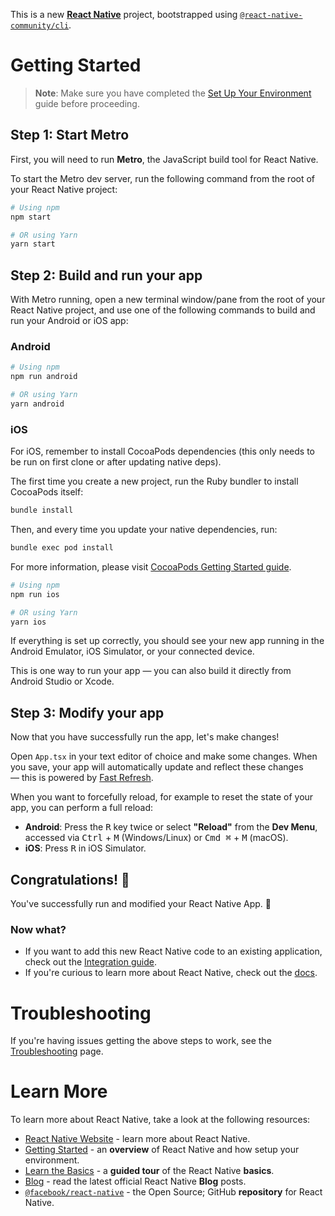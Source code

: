 This is a new [**React Native**](https://reactnative.dev) project, bootstrapped using [`@react-native-community/cli`](https://github.com/react-native-community/cli).

# Getting Started

> **Note**: Make sure you have completed the [Set Up Your Environment](https://reactnative.dev/docs/set-up-your-environment) guide before proceeding.

## Step 1: Start Metro

First, you will need to run **Metro**, the JavaScript build tool for React Native.

To start the Metro dev server, run the following command from the root of your React Native project:

```sh
# Using npm
npm start

# OR using Yarn
yarn start
```

## Step 2: Build and run your app

With Metro running, open a new terminal window/pane from the root of your React Native project, and use one of the following commands to build and run your Android or iOS app:

### Android

```sh
# Using npm
npm run android

# OR using Yarn
yarn android
```

### iOS

For iOS, remember to install CocoaPods dependencies (this only needs to be run on first clone or after updating native deps).

The first time you create a new project, run the Ruby bundler to install CocoaPods itself:

```sh
bundle install
```

Then, and every time you update your native dependencies, run:

```sh
bundle exec pod install
```

For more information, please visit [CocoaPods Getting Started guide](https://guides.cocoapods.org/using/getting-started.html).

```sh
# Using npm
npm run ios

# OR using Yarn
yarn ios
```

If everything is set up correctly, you should see your new app running in the Android Emulator, iOS Simulator, or your connected device.

This is one way to run your app — you can also build it directly from Android Studio or Xcode.

## Step 3: Modify your app

Now that you have successfully run the app, let's make changes!

Open `App.tsx` in your text editor of choice and make some changes. When you save, your app will automatically update and reflect these changes — this is powered by [Fast Refresh](https://reactnative.dev/docs/fast-refresh).

When you want to forcefully reload, for example to reset the state of your app, you can perform a full reload:

- **Android**: Press the <kbd>R</kbd> key twice or select **"Reload"** from the **Dev Menu**, accessed via <kbd>Ctrl</kbd> + <kbd>M</kbd> (Windows/Linux) or <kbd>Cmd ⌘</kbd> + <kbd>M</kbd> (macOS).
- **iOS**: Press <kbd>R</kbd> in iOS Simulator.

## Congratulations! :tada:

You've successfully run and modified your React Native App. :partying_face:

### Now what?

- If you want to add this new React Native code to an existing application, check out the [Integration guide](https://reactnative.dev/docs/integration-with-existing-apps).
- If you're curious to learn more about React Native, check out the [docs](https://reactnative.dev/docs/getting-started).

# Troubleshooting

If you're having issues getting the above steps to work, see the [Troubleshooting](https://reactnative.dev/docs/troubleshooting) page.

# Learn More

To learn more about React Native, take a look at the following resources:

- [React Native Website](https://reactnative.dev) - learn more about React Native.
- [Getting Started](https://reactnative.dev/docs/environment-setup) - an **overview** of React Native and how setup your environment.
- [Learn the Basics](https://reactnative.dev/docs/getting-started) - a **guided tour** of the React Native **basics**.
- [Blog](https://reactnative.dev/blog) - read the latest official React Native **Blog** posts.
- [`@facebook/react-native`](https://github.com/facebook/react-native) - the Open Source; GitHub **repository** for React Native.

<!-- ____   ____.__                            .__
\   \ /   /|__| ____   ____   ____   _____|  |__
 \   Y   / |  |/ ___\ /    \_/ __ \ /  ___/  |  \
  \     /  |  / /_/  >   |  \  ___/ \___ \|   Y  \
   \___/   |__\___  /|___|  /\___  >____  >___|  /
             /_____/      \/     \/     \/     \/

ASCII art
             -->

<!--

Step 1:
react-native-size-matters
@react-navigation/native
@react-navigation/native-stack
react-native-safe-area-context
react-native-screens
react-native-gesture-handler
react-native-reanimated
react-native-worklets

Step 2:

- Add react-native-reanimated/plugin plugin to your babel.config.js.
  module.exports = {
  presets: [
  ... // don't add it here
  ],
  plugins: [
    ...
    'react-native-reanimated/plugin'
    ],
  };

- Add custome fornts plugin
    Add this to react-native.config.js
    module.exports = {
        assets: ['./assets/fonts/'],
    };

    Run: npx react-native-asset

- Add Svg
    npm install react-native-svg
    npm install --save-dev react-native-svg-transformer
    "Note" - need to update metro.config.js check what to update in react-native-svg-transformer npm

    import SvgIcons from './src/assets/SvgIcons';
    <SvgIcons.Logo />

- Icon 
    - react-native-vector-icons has been deprecated, now if we want to use use like npm i @react-native-vector-icons/ionicons or npm i @react-native-vector-icons/fontawesome

- Toast message - react-native-toast-message

- Added Type check 
    - add to package file -   "scripts": { "typecheck": "tsc --noEmit" },
    - add this too tsconfig.json for strick check
          "compilerOptions": {
            "strict": true,                // enables all strict checks
            "noImplicitAny": true,         // disallow variables with implicit "any"
            "noUnusedLocals": true,        // error if you declare but don’t use a variable
            "noUnusedParameters": true,    // error if a function param is unused
            "noFallthroughCasesInSwitch": true, // catch missing "break" in switch
            "forceConsistentCasingInFileNames": true,
            "esModuleInterop": true,
            "skipLibCheck": true,          // faster builds, ignore type errors in node_modules, Skips type-checking .d.ts files
            "types": ["react", "react-native", "jest"]
          },

- Lock to vertical - react-native-orientation-locker
- Avoid system text - global not working add this to Text & TextInput - allowFontScaling={false}
- Error boundaries - Added react-native-error-boundary - Not working Need to check more on this.


npx react-native bundle --platform android --dev false --entry-file index.js --bundle-output android/app/src/main/assets/index.android.bundle
-->
